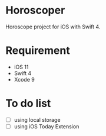 # Horoscoper
Horoscope project for iOS with Swift 4.


# Requirement

* iOS 11
* Swift 4
* Xcode 9


# To do list

  - [ ] using local storage
  - [ ] using iOS Today Extension
